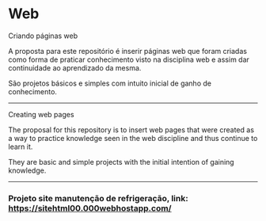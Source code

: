 # Web

Criando páginas web

A proposta para este repositório é inserir páginas web que foram criadas como forma de praticar conhecimento visto na disciplina web e assim dar continuidade ao aprendizado da mesma. 

São projetos básicos e simples com intuito inicial de ganho de conhecimento.

----------------------------------------------------------------------------------------------------------------------------------------

Creating web pages

The proposal for this repository is to insert web pages that were created as a way to practice knowledge seen in the web discipline and thus continue to learn it.

They are basic and simple projects with the initial intention of gaining knowledge.

----------------------------------------------------------------------------------------------------------------------------------------

### Projeto site manutenção de refrigeração, link: https://sitehtml00.000webhostapp.com/
